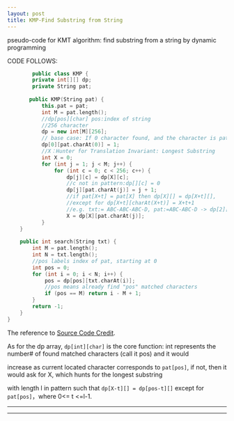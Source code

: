 ```yaml
---
layout: post
title: KMP-Find Substring from String
---
```


pseudo-code for KMT algorithm: find substring from a string by dynamic programming

CODE FOLLOWS:  
```cpp     
        public class KMP {  
        private int[][] dp;  
        private String pat;  
        
       public KMP(String pat) {  
           this.pat = pat;  
           int M = pat.length();  
           //dp[pos][char] pos:index of string  
           //256 character  
           dp = new int[M][256];    
           // base case: If 0 character found, and the character is pat[0], now found 1!  
           dp[0][pat.charAt(0)] = 1;  
           //X：Hunter for Translation Invariant: Longest Substring 
           int X = 0;
           for (int j = 1; j < M; j++) {  
               for (int c = 0; c < 256; c++) {  
                   dp[j][c] = dp[X][c];  
                   //c not in pattern:dp[][c] = 0  
                   dp[j][pat.charAt(j)] = j + 1;    
                   //if pat[X+t] = pat[X] then dp[X][] = dp[X+t][], 
                   //except for dp[X+t][charAt(X+t)] = X+t+1 
                   //e.g. txt:= ABC-ABC-ABC-D, pat:=ABC-ABC-D -> dp[2][A] = 3, dp[5][A] = dp[2][A] = 3 
                   X = dp[X][pat.charAt(j)];    
           }  
    }  
    
    public int search(String txt) {    
        int M = pat.length();    
        int N = txt.length();    
        //pos labels index of pat, starting at 0    
        int pos = 0;    
        for (int i = 0; i < N; i++) {    
            pos = dp[pos][txt.charAt(i)];    
            //pos means already find "pos" matched characters   
            if (pos == M) return i - M + 1;    
        }  
        return -1;  
    }  
}
```

The reference to [Source Code Credit](https://leetcode-cn.com/problems/implement-strstr/solution/kmp-suan-fa-xiang-jie-by-labuladong/).  

As for the dp array, `dp[int][char]` is the core function: int represents the number# of found matched characters (call it pos) and it would   

increase as current located character corresponds to `pat[pos]`, if not, then it would ask for X, which hunts for the longest substring  

with length l in pattern such that `dp[X-t][] = dp[pos-t][]` except for `pat[pos]`，where 0<= t <=l-1.  


----
****
